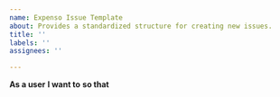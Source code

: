 ```yaml
---
name: Expenso Issue Template
about: Provides a standardized structure for creating new issues.
title: ''
labels: ''
assignees: ''

---
```


**As a user**
**I want to**
**so that**
